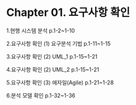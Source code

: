 # Chapter 01. 요구사항 확인

1.현행 시스템 분석 p.1-2~1-10 

2.요구사항 확인 (1) 요구분석 기법 p.1-11~1-15

3.요구사항 확인 (2) UML_1 p.1-15~1-21 

4.요구사항 확인 (2) UML_2 p.1-15~1-21 

5.요구사항 확인 (3) 애자일(Agile) p.1-21~1-28

6.분석 모델 확인 p.1-32~1-36

